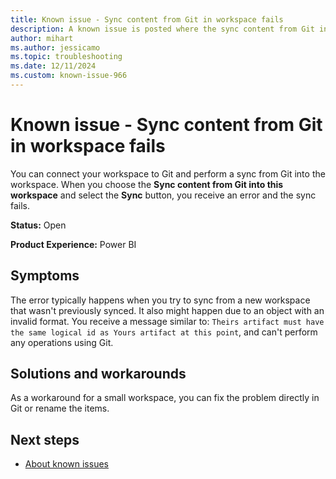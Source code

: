```yaml
---
title: Known issue - Sync content from Git in workspace fails
description: A known issue is posted where the sync content from Git in workspace fails.
author: mihart
ms.author: jessicamo
ms.topic: troubleshooting  
ms.date: 12/11/2024
ms.custom: known-issue-966
---
```


# Known issue - Sync content from Git in workspace fails

You can connect your workspace to Git and perform a sync from Git into the workspace. When you choose the **Sync content from Git into this workspace** and select the **Sync** button, you receive an error and the sync fails.

**Status:** Open

**Product Experience:** Power BI

## Symptoms

The error typically happens when you try to sync from a new workspace that wasn't previously synced. It also might happen due to an object with an invalid format. You receive a message similar to: `Theirs artifact must have the same logical id as Yours artifact at this point`, and can't perform any operations using Git.

## Solutions and workarounds

As a workaround for a small workspace, you can fix the problem directly in Git or rename the items.

## Next steps

- [About known issues](https://support.fabric.microsoft.com/known-issues)
